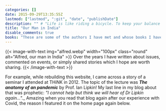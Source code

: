 ```yaml
---
categories: []
date: 2015-09-29T13:35:55Z
lastmod: ["lastmod", ":git", "date", "publishDate"]
description: "" # "Life is like riding a bicycle. To keep your balance you have to keep moving. "
title: "Our Man in India"
disable_comments: true
books: "These are some of the authors I have met and whose books I have enjoyed."
---
```



{{< image-with-text img="alfred.webp" width="100px" class="round" alt="Alfred, our man in India" >}}
Over the years I have written about issues, commented on events, or simply shared stories which I hope are worth sharing. 
{{< /image-with-text >}}

For example, while rebuilding this website, I came across a story of a seminar I attended at THiNK in 2012. The topic of the lecture was *__The anatomy of an pandemic__* by Prof. Ian Lipkin! My last line in my blog about that was prophetic: _"I cannot help but think we will hear of Dr Lipkin again…".__  Amazing when you read that blog again after our experience with Covid, the reason I featured it on the home page again below.

